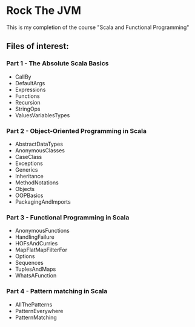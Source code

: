 # Rock The JVM
This is my completion of the course "Scala and Functional Programming"

## Files of interest:
### Part 1 - The Absolute Scala Basics
* CallBy
* DefaultArgs
* Expressions
* Functions
* Recursion
* StringOps
* ValuesVariablesTypes
### Part 2 - Object-Oriented Programming in Scala
* AbstractDataTypes
* AnonymousClasses
* CaseClass
* Exceptions
* Generics
* Inheritance
* MethodNotations
* Objects
* OOPBasics
* PackagingAndImports
### Part 3 - Functional Programming in Scala
* AnonymousFunctions
* HandlingFailure
* HOFsAndCurries
* MapFlatMapFilterFor
* Options
* Sequences
* TuplesAndMaps
* WhatsAFunction
### Part 4 - Pattern matching in Scala
* AllThePatterns
* PatternEverywhere
* PatternMatching